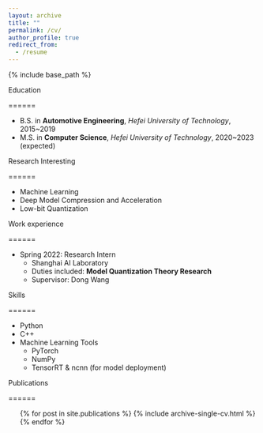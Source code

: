 ```yaml
---
layout: archive
title: ""
permalink: /cv/
author_profile: true
redirect_from:
  - /resume
---
```


{% include base_path %}

Education

======

* B.S. in **Automotive Engineering**, *Hefei University of Technology*, 2015~2019
* M.S. in **Computer Science**, *Hefei University of Technology*, 2020~2023 (expected)

Research Interesting

======

* Machine Learning
* Deep Model Compression and Acceleration
* Low-bit Quantization

Work experience

======

* Spring 2022: Research Intern
  * Shanghai AI Laboratory
  * Duties included: **Model Quantization Theory Research**
  * Supervisor: Dong Wang
  
Skills

======

* Python
* C++
* Machine Learning Tools
  * PyTorch
  * NumPy
  * TensorRT & ncnn (for model deployment)

Publications

======
  <ul>{% for post in site.publications %}
    {% include archive-single-cv.html %}
  {% endfor %}</ul>
